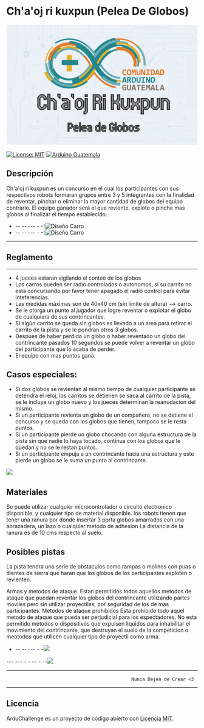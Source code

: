 # Ch'a'oj ri kuxpun (Pelea De Globos)

![Portada Seguidor de Linea_Facebook](https://github.com/arduinoguate/ArduChallenge/blob/master/Publicidad/Arduchallenge18/Portada%20Chaoj%20Ri%20Kuxpun.png)

[![License: MIT](https://img.shields.io/badge/License-MIT-yellow.svg)](https://opensource.org/licenses/MIT)
[![Arduino Guatemala](https://img.shields.io/badge/Arduino-Guatemala-blue.svg)](https://www.facebook.com/ArduinoGuatemala)

## Descripción

Ch'a'oj ri kuxpun es un concurso en el cual los participantes con sus respectivos robots formaran grupos entre 3 y 5 integrantes
con la finalidad de reventar, pinchar o eliminar la mayor cantidad de globos del equipo contrario. 
El equipo ganador será el que reviente, explote o pinche mas globos al finalizar el tiempo establecido. 

- --  --  ---   - -!![Diseño Carro](Multimedia/Carro1.jpg)
- --  --  ---   - -!![Diseño Carro](Multimedia/Carro2.jpg)

-------------
## Reglamento
-------------------
- 4 jueces estaran vigilando el conteo de los globos 
- Los carros pueden ser radio controlados o autonomos, si su carrito no esta concursando por favor tener apagado el radio control para evitar inteferencias. 
- Las medidas máximas son de 40x40 cm (sin límite de altura) --> carro.
- Se le otorga un punto al jugador que logre reventar o explotar el globo de cualquiera de sus contrincantes.
- Si algún carrito se queda sin globos es llevado a un area para retirar el carrito de la pista y se le pondran otros 3 globos. 
- Despues de haber perdido un globo o haber reventado un globo del contrincante pasados 10 segundos se puede volver a reventar un globo del participante que lo acaba de perder.
- El equipo con mas puntos gana.
## Casos especiales:
- Si dos globos se revientan al mismo tiempo de cualquier participante se detendra el reloj, los carritos se detienen se saca al carrito de la pista, se le incluye un globo nuevo y los jueces determinan la reanudacion del mismo. 
- Si un participante revienta un globo de un compañero, no se detiene el concurso y se queda con los globos que tienen, tampoco se le resta puntos. 
- Si un participante pierde un globo chocando con alguna estructura de la pista sin que nadie lo haya tocado, continua con los globos que le quedan y no se le restan puntos.
- Si un participante empuja a un contrincante hacia una estructura y este pierde un globo se le suma un punto al contrincante. 

 
 ![](Carro1.jpg)


## Materiales

Se puede utilizar cualquier microcontrolador o circuito electronico disponible. 
y cualquier tipo de material disponible.
los robots tienen que tener una ranura por donde insertar 3 porta globos amarrados con una abrazadera, un lazo o cualquier metodo
de adhesion
La distancia de la ranura es de 10 cms respecto al suelo. 

## Posibles pistas
La pista tendra una serie de obstaculos como rampas o molinos con puas o dientes de sierra que haran que los globos de los participantes exploten o revienten.



Armas y metodos de ataque. 
Estan permitidos todos aquellos metodos de ataque que puedan reventar los globos del contrincante utilizando partes moviles pero sin utilizar proyectiles, por seguridad de los de mas participantes. 
Metodos de ataque prohibidos
Esta prohibido todo aquel metodo de ataque que pueda ser perjudicial para los espectadores.
No esta permitido metodos o dispositivos que expulsen liquidos para inhabilitar el movimiento del contrincante, 
que destruyan el suelo de la competicion o meotodos que utilicen cualquier tipo de proyectil como arma.

- --  --  ---   - -![](Pistas1.jpg)


--- --- - - -- - --![](Multimedia/Linea.jpg)

---------
                                                  Nunca Dejen de Crear <3
--------
## Licencia

ArduChallenge es un proyecto de código abierto con [Licencia MIT](https://opensource.org/licenses/MIT).


